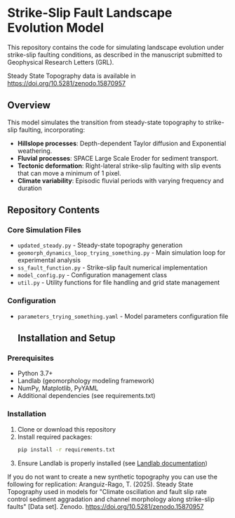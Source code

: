 # Strike-Slip Fault Landscape Evolution Model

This repository contains the code for simulating landscape evolution under strike-slip faulting conditions, as described in the manuscript submitted to Geophysical Research Letters (GRL).

Steady State Topography data is available in https://doi.org/10.5281/zenodo.15870957

## Overview

This model simulates the transition from steady-state topography to strike-slip faulting, incorporating:
- **Hillslope processes**: Depth-dependent Taylor diffusion and Exponential weathering.
- **Fluvial processes**: SPACE Large Scale Eroder for sediment transport. 
- **Tectonic deformation**: Right-lateral strike-slip faulting with slip events that can move a minimum of 1 pixel. 
- **Climate variability**: Episodic fluvial periods with varying frequency and duration

## Repository Contents

### Core Simulation Files

- `updated_steady.py` - Steady-state topography generation
- `geomorph_dynamics_loop_trying_something.py` - Main simulation loop for experimental analysis
- `ss_fault_function.py` - Strike-slip fault numerical implementation
- `model_config.py` - Configuration management class
- `util.py` - Utility functions for file handling and grid state management

### Configuration
- `parameters_trying_something.yaml` - Model parameters configuration file

  ## Installation and Setup

### Prerequisites
- Python 3.7+
- Landlab (geomorphology modeling framework)
- NumPy, Matplotlib, PyYAML
- Additional dependencies (see requirements.txt)

### Installation
1. Clone or download this repository
2. Install required packages:
   ```bash
   pip install -r requirements.txt
   ```
3. Ensure Landlab is properly installed (see [Landlab documentation](https://landlab.readthedocs.io/))

If you do not want to create a new synthetic topography you can use the following for replication: 
Aranguiz-Rago, T. (2025). Steady State Topography used in models for "Climate oscillation and fault slip rate control sediment aggradation and channel morphology along strike-slip faults" [Data set]. Zenodo. https://doi.org/10.5281/zenodo.15870957

